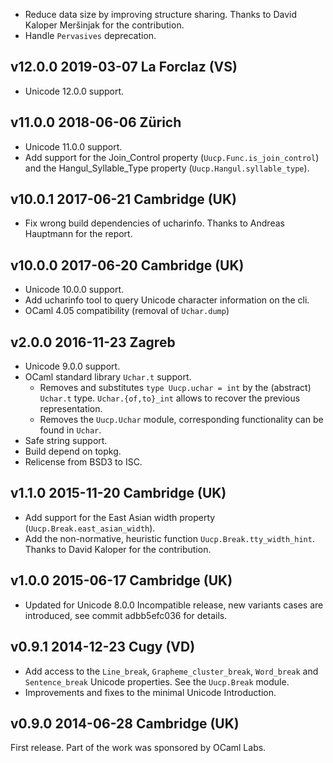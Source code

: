 

- Reduce data size by improving structure sharing. Thanks to David Kaloper
  Meršinjak for the contribution.
- Handle `Pervasives` deprecation.

v12.0.0 2019-03-07 La Forclaz (VS)
----------------------------------

- Unicode 12.0.0 support.

v11.0.0 2018-06-06 Zürich
-------------------------

- Unicode 11.0.0 support.
- Add support for the Join_Control property (`Uucp.Func.is_join_control`)
  and the Hangul_Syllable_Type property (`Uucp.Hangul.syllable_type`).

v10.0.1 2017-06-21 Cambridge (UK)
---------------------------------

- Fix wrong build dependencies of ucharinfo. Thanks to Andreas Hauptmann
  for the report.

v10.0.0 2017-06-20 Cambridge (UK)
---------------------------------

- Unicode 10.0.0 support.
- Add ucharinfo tool to query Unicode character information on the cli.
- OCaml 4.05 compatibility (removal of `Uchar.dump`)

v2.0.0 2016-11-23 Zagreb
------------------------

- Unicode 9.0.0 support.
- OCaml standard library `Uchar.t` support.
  - Removes and substitutes `type Uucp.uchar = int` by the (abstract)
    `Uchar.t` type. `Uchar.{of,to}_int` allows to recover the previous
    representation.
  - Removes the `Uucp.Uchar` module, corresponding functionality can
    be found in `Uchar`.
- Safe string support.
- Build depend on topkg.
- Relicense from BSD3 to ISC.

v1.1.0 2015-11-20 Cambridge (UK)
--------------------------------

- Add support for the East Asian width property (`Uucp.Break.east_asian_width`).
- Add the non-normative, heuristic function `Uucp.Break.tty_width_hint`.
  Thanks to David Kaloper for the contribution.

v1.0.0 2015-06-17 Cambridge (UK)
--------------------------------

- Updated for Unicode 8.0.0
  Incompatible release, new variants cases are introduced, see commit
  adbb5efc036 for details.

v0.9.1 2014-12-23 Cugy (VD)
---------------------------

- Add access to the `Line_break`, `Grapheme_cluster_break`, `Word_break` and
  `Sentence_break` Unicode properties. See the `Uucp.Break` module.
- Improvements and fixes to the minimal Unicode Introduction. 


v0.9.0 2014-06-28 Cambridge (UK)
-------------------------------

First release. Part of the work was sponsored by OCaml Labs.
